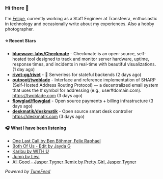 ### Hi there 👋

I'm [Felipe](https://felipevm.com), currently working as a Staff Engineer at Transfeera, enthusiastic in technology and occasionally write about my experiences. Also a hobby photographer.

#### ⭐ Recent Stars
- **[bluewave-labs/Checkmate](https://github.com/bluewave-labs/Checkmate)** - Checkmate is an open-source, self-hosted tool designed to track and monitor server hardware, uptime, response times, and incidents in real-time with beautiful visualizations. (1 day ago)
- **[rivet-gg/rivet](https://github.com/rivet-gg/rivet)** - 🔩 Serverless for stateful backends (2 days ago)
- **[outpoot/twoblade](https://github.com/outpoot/twoblade)** - Interface and reference implementation of SHARP (Self-Hosted Address Routing Protocol) — a decentralized email system that uses the # symbol for addressing (e.g., user#domain.com). https://twoblade.com (3 days ago)
- **[flowglad/flowglad](https://github.com/flowglad/flowglad)** - Open source payments &#43; billing infrastructure (3 days ago)
- **[deskmatik/deskmatik](https://github.com/deskmatik/deskmatik)** - Open source smart desk controller https://deskmatik.com (3 days ago)

#### 🎧 What I have been listening
- [One Last Call by Ben Böhmer, Felix Raphael](https://open.spotify.com/track/30nygP64gBZqbLoWC72vNq)
- [Both Of Us - Edit by Jayda G](https://open.spotify.com/track/75rGONmoi48LLYBFaGiYsv)
- [Karibu by WITH U](https://open.spotify.com/track/6jTbKd7VnhCt5qxyWTdak7)
- [Jump by Levi](https://open.spotify.com/track/1JKo6V7VgO6MM2uj7iVkHh)
- [All Good - Jasper Tygner Remix by Pretty Girl, Jasper Tygner](https://open.spotify.com/track/19FSj8Zq5ZUEF6C87rKPcH)

_Powered by [TuneFeed](https://tunefeed.app?ref=github.com)_
